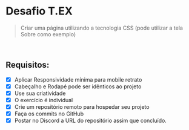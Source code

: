 # Desafio T.EX

> Criar uma página utilizando a tecnologia CSS (pode utilizar a tela Sobre como exemplo)

<br />

## Requisitos:

- [x] Aplicar Responsividade mínima para mobile retrato
- [x] Cabeçalho e Rodapé pode ser idênticos ao projeto
- [x] Use sua criatividade
- [x] O exercício é individual
- [x] Crie um repositório remoto para hospedar seu projeto
- [x] Faça os commits no GitHub
- [x] Postar no Discord a URL do repositório assim que concluído.

